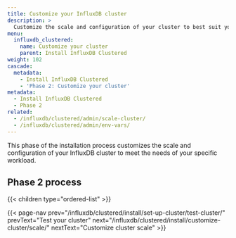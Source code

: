 ```yaml
---
title: Customize your InfluxDB cluster
description: >
  Customize the scale and configuration of your cluster to best suit your workload.
menu:
  influxdb_clustered:
    name: Customize your cluster
    parent: Install InfluxDB Clustered
weight: 102
cascade:
  metadata:
    - Install InfluxDB Clustered
    - 'Phase 2: Customize your cluster'
metadata:
  - Install InfluxDB Clustered
  - Phase 2
related:
  - /influxdb/clustered/admin/scale-cluster/
  - /influxdb/clustered/admin/env-vars/
---
```


This phase of the installation process customizes the scale and configuration of
your InfluxDB cluster to meet the needs of your specific workload.

## Phase 2 process

{{< children type="ordered-list" >}}

{{< page-nav prev="/influxdb/clustered/install/set-up-cluster/test-cluster/" prevText="Test your cluster" next="/influxdb/clustered/install/customize-cluster/scale/" nextText="Customize cluster scale" >}}
